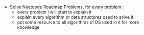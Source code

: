 - Solve Neetcode Roadmap Problems, for every problem :
	- every problem I will start to explain it 
	- explain every algorithm or data structures used to solve it
	- put some resource to all algorithms of DS used in it for more knowledge

